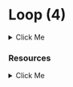 # Loop (4)
<details>
  <summary>Click Me</summary>

* Operator: Increment (++) and Decrement (--)
* For Loop
* While loop
* Do while
* Foreach
</details>

### Resources
<details>
<summary>Click Me</summary>

* Operator: Increment (++) and Decrement (--)

 R-Link: https://www.php.net/manual/en/language.operators.increment.php 

* For Loop

 R-Link: https://www.javatpoint.com/php-for-loop 

* While loop

 R-Link: https://www.javatpoint.com/php-while-loop 

* Do while

 R-Link: https://www.javatpoint.com/php-do-while-loop 

* Exercises: R-Link: https://codeforwin.org/2015/06/for-do-while-loop-programming-exercises.html 

* Foreach

 R-Link: https://www.javatpoint.com/php-foreach-loop 
</details>
